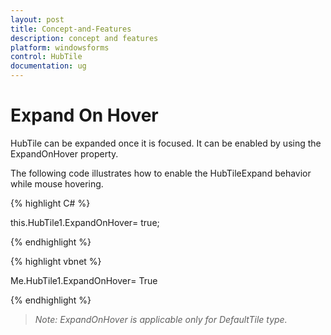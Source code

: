 ```yaml
---
layout: post
title: Concept-and-Features
description: concept and features
platform: windowsforms
control: HubTile
documentation: ug
--- 
```

# Expand On Hover

HubTile can be expanded once it is focused. It can be enabled by using the ExpandOnHover property.

The following code illustrates how to enable the HubTileExpand behavior while mouse hovering.

{% highlight C# %}  

this.HubTile1.ExpandOnHover= true;

{% endhighlight %}



{% highlight vbnet %} 

Me.HubTile1.ExpandOnHover= True

{% endhighlight %}

> _Note: ExpandOnHover is applicable only for DefaultTile type._
